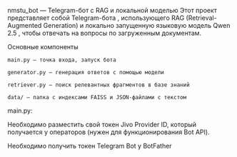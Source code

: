 nmstu_bot — Telegram-бот с RAG и локальной моделью Этот проект представляет собой Telegram-бота , использующего RAG (Retrieval-Augmented Generation) и локально запущенную языковую модель Qwen 2.5 , чтобы отвечать на вопросы по загруженным документам.

Основные компоненты
```
main.py — точка входа, запуск бота

generator.py — генерация ответов с помощью модели

retriever.py — поиск релевантных фрагментов в базе знаний

data/ — папка с индексами FAISS и JSON-файлами с текстом
```
main.py:

Необходимо разместить свой токен Jivo Provider ID, который получается у операторов (нужен для функционирования Bot API).

Необходимо получить токен Telegram Bot у BotFather
